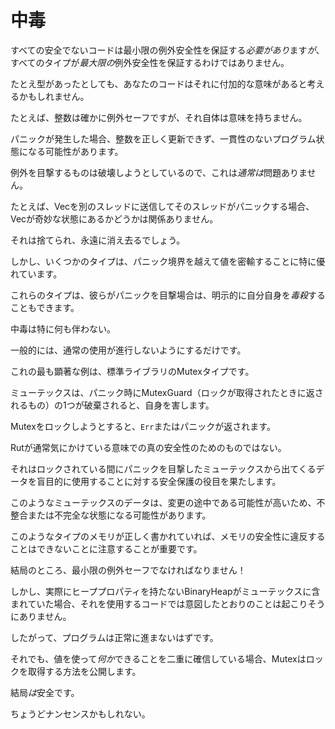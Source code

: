 # <!--Poisoning--> 中毒

<!--Although all unsafe code *must* ensure it has minimal exception safety, not all types ensure *maximal* exception safety.-->
すべての安全でないコードは最小限の例外安全性を保証する*必要があり*ます*が*、すべてのタイプが*最大限の*例外安全性を保証するわけではありません。
<!--Even if the type does, your code may ascribe additional meaning to it.-->
たとえ型があったとしても、あなたのコードはそれに付加的な意味があると考えるかもしれません。
<!--For instance, an integer is certainly exception-safe, but has no semantics on its own.-->
たとえば、整数は確かに例外セーフですが、それ自体は意味を持ちません。
<!--It's possible that code that panics could fail to correctly update the integer, producing an inconsistent program state.-->
パニックが発生した場合、整数を正しく更新できず、一貫性のないプログラム状態になる可能性があります。

<!--This is *usually* fine, because anything that witnesses an exception is about to get destroyed.-->
例外を目撃するものは破壊しようとしているので、これは*通常は*問題ありません。
<!--For instance, if you send a Vec to another thread and that thread panics, it doesn't matter if the Vec is in a weird state.-->
たとえば、Vecを別のスレッドに送信してそのスレッドがパニックする場合、Vecが奇妙な状態にあるかどうかは関係ありません。
<!--It will be dropped and go away forever.-->
それは捨てられ、永遠に消え去るでしょう。
<!--However some types are especially good at smuggling values across the panic boundary.-->
しかし、いくつかのタイプは、パニック境界を越えて値を密輸することに特に優れています。

<!--These types may choose to explicitly *poison* themselves if they witness a panic.-->
これらのタイプは、彼らがパニックを目撃場合は、明示的に自分自身を*毒殺*することもできます。
<!--Poisoning doesn't entail anything in particular.-->
中毒は特に何も伴わない。
<!--Generally it just means preventing normal usage from proceeding.-->
一般的には、通常の使用が進行しないようにするだけです。
<!--The most notable example of this is the standard library's Mutex type.-->
これの最も顕著な例は、標準ライブラリのMutexタイプです。
<!--A Mutex will poison itself if one of its MutexGuards (the thing it returns when a lock is obtained) is dropped during a panic.-->
ミューテックスは、パニック時にMutexGuard（ロックが取得されたときに返されるもの）の1つが破棄されると、自身を害します。
<!--Any future attempts to lock the Mutex will return an `Err` or panic.-->
Mutexをロックしようとすると、`Err`またはパニックが返されます。

<!--Mutex poisons not for true safety in the sense that Rust normally cares about.-->
Rutが通常気にかけている意味での真の安全性のためのものではない。
<!--It poisons as a safety-guard against blindly using the data that comes out of a Mutex that has witnessed a panic while locked.-->
それはロックされている間にパニックを目撃したミューテックスから出てくるデータを盲目的に使用することに対する安全保護の役目を果たします。
<!--The data in such a Mutex was likely in the middle of being modified, and as such may be in an inconsistent or incomplete state.-->
このようなミューテックスのデータは、変更の途中である可能性が高いため、不整合または不完全な状態になる可能性があります。
<!--It is important to note that one cannot violate memory safety with such a type if it is correctly written.-->
このようなタイプのメモリが正しく書かれていれば、メモリの安全性に違反することはできないことに注意することが重要です。
<!--After all, it must be minimally exception-safe!-->
結局のところ、最小限の例外セーフでなければなりません！

<!--However if the Mutex contained, say, a BinaryHeap that does not actually have the heap property, it's unlikely that any code that uses it will do what the author intended.-->
しかし、実際にヒーププロパティを持たないBinaryHeapがミューテックスに含まれていた場合、それを使用するコードでは意図したとおりのことは起こりそうにありません。
<!--As such, the program should not proceed normally.-->
したがって、プログラムは正常に進まないはずです。
<!--Still, if you're double-plus-sure that you can do *something* with the value, the Mutex exposes a method to get the lock anyway.-->
それでも、値を使って*何か*できることを二重に確信している場合、Mutexはロックを取得する方法を公開します。
<!--It *is* safe, after all.-->
結局*は*安全です。
<!--Just maybe nonsense.-->
ちょうどナンセンスかもしれない。
